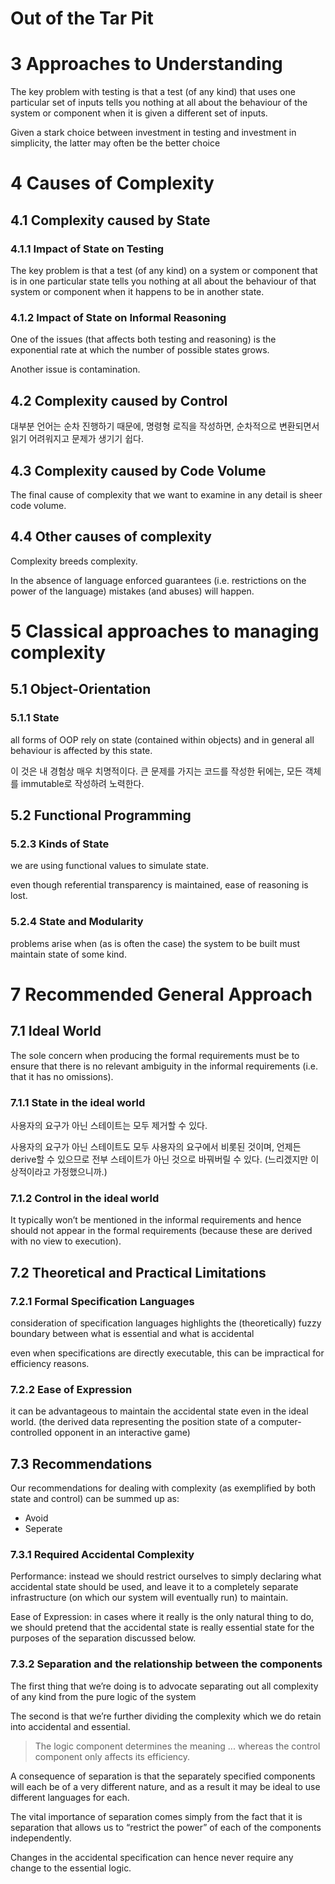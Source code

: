 # Out of the Tar Pit

# 3 Approaches to Understanding

The key problem with testing is that a test (of any kind) that uses one particular set of inputs tells you nothing at all about the behaviour of the system or component when it is given a different set of inputs.

Given a stark choice between investment in testing and investment in simplicity, the latter may often be the better choice

# 4 Causes of Complexity

## 4.1 Complexity caused by State

### 4.1.1 Impact of State on Testing

The key problem is that a test (of any kind) on a system or component that is in one particular state tells you nothing at all about the behaviour of that system or component when it happens to be in another state.

### 4.1.2 Impact of State on Informal Reasoning

One of the issues (that affects both testing and reasoning) is the exponential rate at which the number of possible states grows.

Another issue is contamination.

## 4.2 Complexity caused by Control

대부분 언어는 순차 진행하기 때문에, 명령형 로직을 작성하면, 순차적으로 변환되면서 읽기 어려워지고 문제가 생기기 쉽다.

## 4.3 Complexity caused by Code Volume

The final cause of complexity that we want to examine in any detail is sheer code volume.

## 4.4 Other causes of complexity

Complexity breeds complexity.

In the absence of language enforced guarantees (i.e. restrictions on the power of the language)
mistakes (and abuses) will happen.

# 5 Classical approaches to managing complexity

## 5.1 Object-Orientation

### 5.1.1 State

all forms of OOP rely on state (contained within objects) and in general all behaviour is affected by this state.

이 것은 내 경험상 매우 치명적이다. 큰 문제를 가지는 코드를 작성한 뒤에는, 모든 객체를 immutable로 작성하려 노력한다.

## 5.2 Functional Programming

### 5.2.3 Kinds of State

we are using functional values to simulate state.

even though referential transparency is maintained, ease of reasoning is lost.

### 5.2.4 State and Modularity

problems arise when (as is often the case) the system to be built must maintain state of some kind.

# 7 Recommended General Approach

## 7.1 Ideal World

The sole concern when producing the formal requirements must be to ensure that there is no relevant ambiguity in the informal requirements (i.e. that it has no omissions).

### 7.1.1 State in the ideal world

사용자의 요구가 아닌 스테이트는 모두 제거할 수 있다.

사용자의 요구가 아닌 스테이트도 모두 사용자의 요구에서 비롯된 것이며, 언제든 derive할 수 있으므로 전부 스테이트가 아닌 것으로 바꿔버릴 수 있다. (느리겠지만 이상적이라고 가정했으니까.)

### 7.1.2 Control in the ideal world

It typically won’t be mentioned in the informal requirements and hence should not appear in the formal requirements (because these are derived with no view to execution).

## 7.2 Theoretical and Practical Limitations

### 7.2.1 Formal Specification Languages

consideration of specification languages highlights the (theoretically) fuzzy boundary between what is essential and what is accidental

even when specifications are directly executable, this can be impractical for efficiency reasons.

### 7.2.2 Ease of Expression

it can be advantageous to maintain the accidental state even in the ideal world. (the derived data representing the position state of a computer-controlled opponent in an interactive game)

## 7.3 Recommendations

Our recommendations for dealing with complexity (as exemplified by both state and control) can be summed up as:

- Avoid
- Seperate

### 7.3.1 Required Accidental Complexity

Performance: instead we should restrict ourselves to simply declaring what accidental state should be used, and leave it to a completely separate infrastructure (on which our system will eventually run) to maintain.

Ease of Expression: in cases where it really is the only natural thing to do, we should pretend that the accidental state is really essential state for the purposes of the separation discussed below.

### 7.3.2 Separation and the relationship between the components

The first thing that we’re doing is to advocate separating out all complexity of any kind from the pure logic of the system

The second is that we’re further dividing the complexity which we do retain into accidental and essential.

> The logic component determines the meaning ... whereas the control component only affects its efficiency.

A consequence of separation is that the separately specified components will each be of a very different nature, and as a result it may be ideal to use different languages for each.

The vital importance of separation comes simply from the fact that it is separation that allows us to “restrict the power” of each of the components independently.

Changes in the accidental specification can hence never require any change to the essential logic.
